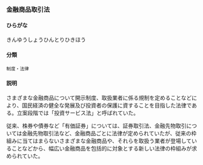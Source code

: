 <div style="display:none;">

## [あ行](securities-terms?id=あ行)
## [か行](securities-terms?id=か行)

</div>

### 金融商品取引法

#### ひらがな

きんゆうしょうひんとりひきほう

#### 分類

`制度・法律`

#### 説明

さまざまな金融商品について開示制度、取扱業者に係る規制を定めることなどにより、国民経済の健全な発展及び投資者の保護に資することを目指した法律である。立案段階では「投資サービス法」と呼ばれていた。
従来、株券や債券など「有価証券」については、証券取引法、金融先物取引については金融先物取引法など、金融商品ごとに法律が定められていたが、従来の枠組みに当てはまらないさまざまな金融商品や、それらを取扱う業者が登場していることなどから、幅広い金融商品を包括的に対象とする新しい法律の枠組みが求められていた。

<div style="display:none;">

## [さ行](securities-terms?id=さ行)
## [た行](securities-terms?id=た行)
## [な行](securities-terms?id=な行)
## [は行](securities-terms?id=は行)
## [ま行](securities-terms?id=ま行)
## [や行](securities-terms?id=や行)
## [ら行](securities-terms?id=ら行)
## [わ行](securities-terms?id=わ行)
## [英数字・記号](securities-terms?id=英数字・記号)

</div>


